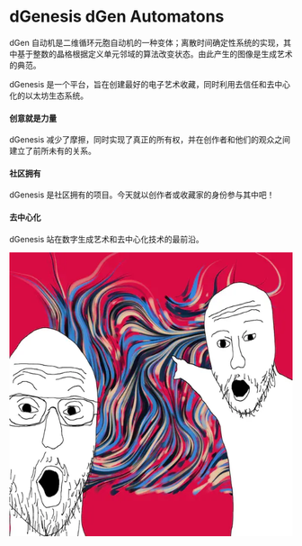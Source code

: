 # dGenesis dGen Automatons

dGen 自动机是二维循环元胞自动机的一种变体；离散时间确定性系统的实现，其中基于整数的晶格根据定义单元邻域的算法改变状态。由此产生的图像是生成艺术的典范。

dGenesis 是一个平台，旨在创建最好的电子艺术收藏，同时利用去信任和去中心化的以太坊生态系统。

#### 创意就是力量

dGenesis 减少了摩擦，同时实现了真正的所有权，并在创作者和他们的观众之间建立了前所未有的关系。

#### 社区拥有

dGenesis 是社区拥有的项目。今天就以创作者或收藏家的身份参与其中吧！

#### 去中心化

dGenesis 站在数字生成艺术和去中心化技术的最前沿。

![arbidrips](arbidrips.webp)

